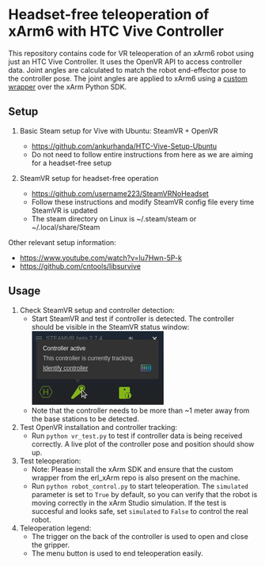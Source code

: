 # Headset-free teleoperation of xArm6 with HTC Vive Controller

This repository contains code for VR teleoperation of an xArm6 robot using just an HTC Vive Controller. It uses the OpenVR API to access controller data. Joint angles are calculated to match the robot end-effector pose to the controller pose. The joint angles are applied to xArm6 using a [custom wrapper](https://github.com/ExistentialRobotics/erl_xArm) over the xArm Python SDK.

## Setup
1. Basic Steam setup for Vive with Ubuntu: SteamVR + OpenVR
      - https://github.com/ankurhanda/HTC-Vive-Setup-Ubuntu
      - Do not need to follow entire instructions from here as we are aiming for a headset-free setup 

2. SteamVR setup for headset-free operation
      - https://github.com/username223/SteamVRNoHeadset
      - Follow these instructions and modify SteamVR config file every time SteamVR is updated
      - The steam directory on Linux is ~/.steam/steam or ~/.local/share/Steam

Other relevant setup information:
* https://www.youtube.com/watch?v=lu7Hwn-5P-k
* https://github.com/cntools/libsurvive


## Usage
1. Check SteamVR setup and controller detection:
      - Start SteamVR and test if controller is detected. The controller should be visible in the SteamVR status window:
![Controller detection succesful](SteamVR-controller.png)
      - Note that the controller needs to be more than ~1 meter away from the base stations to be detected.
2. Test OpenVR installation and controller tracking: 
      - Run `python vr_test.py` to test if controller data is being received correctly. A live plot of the controller pose and position should show up.
3. Test teleoperation:
      - Note: Please install the xArm SDK and ensure that the custom wrapper from the erl_xArm repo is also present on the machine.
      - Run `python robot_control.py` to start teleoperation. The `simulated` parameter is set to `True` by default, so you can verify that the robot is moving correctly in the xArm Studio simulation. If the test is succesful and looks safe, set `simulated` to `False` to control the real robot.
4. Teleoperation legend: 
      - The trigger on the back of the controller is used to open and close the gripper.
      - The menu button is used to end teleoperation easily.

